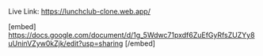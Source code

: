  Live Link: https://lunchclub-clone.web.app/

[embed] https://docs.google.com/document/d/1g_5Wdwc71pxdf6ZuEfGyRfsZUZYy8uUninVZyw0kZjk/edit?usp=sharing [/embed]

